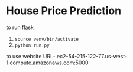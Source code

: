 # House Price Prediction

to run flask
1. `source venv/bin/activate` 
2. `python run.py`

to use website
URL- ec2-54-215-122-77.us-west-1.compute.amazonaws.com:5000

